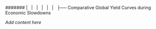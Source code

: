 ####### |   |   |   |   |   |   ├── Comparative Global Yield Curves during Economic Slowdowns

*Add content here*